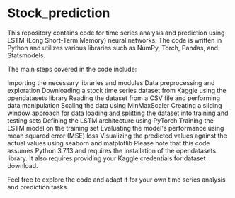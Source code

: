 # Stock_prediction
This repository contains code for time series analysis and prediction using LSTM (Long Short-Term Memory) neural networks. The code is written in Python and utilizes various libraries such as NumPy, Torch, Pandas, and Statsmodels.

The main steps covered in the code include:

Importing the necessary libraries and modules
Data preprocessing and exploration
Downloading a stock time series dataset from Kaggle using the opendatasets library
Reading the dataset from a CSV file and performing data manipulation
Scaling the data using MinMaxScaler
Creating a sliding window approach for data loading and splitting the dataset into training and testing sets
Defining the LSTM architecture using PyTorch
Training the LSTM model on the training set
Evaluating the model's performance using mean squared error (MSE) loss
Visualizing the predicted values against the actual values using seaborn and matplotlib
Please note that this code assumes Python 3.7.13 and requires the installation of the opendatasets library. It also requires providing your Kaggle credentials for dataset download.

Feel free to explore the code and adapt it for your own time series analysis and prediction tasks.
